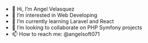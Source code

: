- 👋 Hi, I’m Angel Velasquez
- 👀 I’m interested in Web Developing
- 🌱 I’m currently learning Laravel and React
- 💞️ I’m looking to collaborate on PHP Symfony projects
- 📫 How to reach me: @angelsoft071

<!---
angelsoft071/angelsoft071 is a ✨ special ✨ repository because its `README.md` (this file) appears on your GitHub profile.
You can click the Preview link to take a look at your changes.
--->
